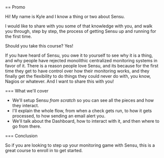 == Promo

Hi! My name is Kyle and I know a thing or two about Sensu.

I would like to share with you some of that knowledge with you, and walk you
through, step by step, the process of getting Sensu up and running for the
first time.

Should you take this course? Yes!

If you have heard of Sensu, you owe it to yourself to see why it is a thing,
and why people have rejected monolithic centralized monitoring systems in favor
of it. There is a reason people love Sensu, and its because for the first time
they get to have control over how their monitoring works, and they finally get
the flexibility to do things they could never do with, you know, Nagios or
whatever. And I want to share this with you!

=== What we'll cover

* We'll setup Sensu *from scratch* so you can see all the pieces and how they
  interact.
* I'll explain the whole flow, from when a check gets run, to how it gets
  processed, to how sending an email alert you.
* We'll talk about the Dashboard, how to interact with it, and then where to go
  from there.

=== Conclusion

So if you are looking to step up your monitoring game with Sensu, this is a
great course to enroll in to get started.
